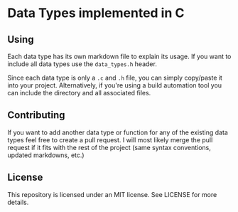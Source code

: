 Data Types implemented in C
===========================

Using
-----

Each data type has its own markdown file to explain its usage. 
If you want to include all data types use the `data_types.h` header.

Since each data type is only a `.c` and `.h` file, you can simply copy/paste it into your project.
Alternatively, if you're using a build automation tool you can include the directory and all associated files.

Contributing
------------

If you want to add another data type or function for any of the existing data types feel free to create a pull request.
I will most likely merge the pull request if it fits with the rest of the project (same syntax conventions, updated markdowns, etc.)

License
-------

This repository is licensed under an MIT license. See LICENSE for more details.

